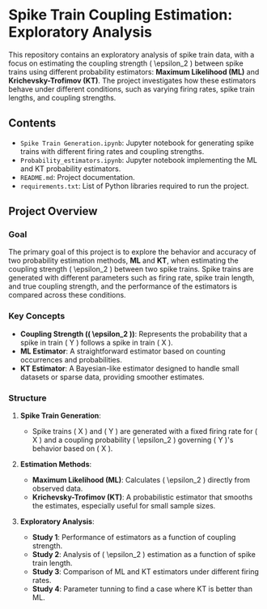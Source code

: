 # Spike Train Coupling Estimation: Exploratory Analysis

This repository contains an exploratory analysis of spike train data, with a focus on estimating the coupling strength \( \epsilon_2 \) between spike trains using different probability estimators: **Maximum Likelihood (ML)** and **Krichevsky-Trofimov (KT)**. The project investigates how these estimators behave under different conditions, such as varying firing rates, spike train lengths, and coupling strengths.

## **Contents**

- `Spike Train Generation.ipynb`: Jupyter notebook for generating spike trains with different firing rates and coupling strengths.
- `Probability_estimators.ipynb`: Jupyter notebook implementing the ML and KT probability estimators.
- `README.md`: Project documentation.
- `requirements.txt`: List of Python libraries required to run the project.

## **Project Overview**

### **Goal**

The primary goal of this project is to explore the behavior and accuracy of two probability estimation methods, **ML** and **KT**, when estimating the coupling strength \( \epsilon_2 \) between two spike trains. Spike trains are generated with different parameters such as firing rate, spike train length, and true coupling strength, and the performance of the estimators is compared across these conditions.

### **Key Concepts**

- **Coupling Strength (\( \epsilon_2 \))**: Represents the probability that a spike in train \( Y \) follows a spike in train \( X \).
- **ML Estimator**: A straightforward estimator based on counting occurrences and probabilities.
- **KT Estimator**: A Bayesian-like estimator designed to handle small datasets or sparse data, providing smoother estimates.

### **Structure**

1. **Spike Train Generation**:
   - Spike trains \( X \) and \( Y \) are generated with a fixed firing rate for \( X \) and a coupling probability \( \epsilon_2 \) governing \( Y \)'s behavior based on \( X \).
   
2. **Estimation Methods**:
   - **Maximum Likelihood (ML)**: Calculates \( \epsilon_2 \) directly from observed data.
   - **Krichevsky-Trofimov (KT)**: A probabilistic estimator that smooths the estimates, especially useful for small sample sizes.
   
3. **Exploratory Analysis**:
   - **Study 1**: Performance of estimators as a function of coupling strength.
   - **Study 2**: Analysis of \( \epsilon_2 \) estimation as a function of spike train length.
   - **Study 3**: Comparison of ML and KT estimators under different firing rates.
   - **Study 4**: Parameter tunning to find a case where KT is better than ML.

### 
